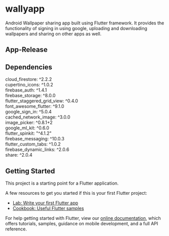 # wallyapp

Android Wallpaper sharing app built using Flutter framework.
It provides the functionality of signing in using google, uploading and downloading wallpapers and sharing on other apps as well.

## App-Release


## Dependencies
  cloud_firestore: ^2.2.2<br>
  cupertino_icons: ^1.0.2<br>
  firebase_auth: ^1.4.1<br>
  firebase_storage: ^8.0.0<br>
  flutter_staggered_grid_view: ^0.4.0<br>
  font_awesome_flutter: ^9.1.0<br>
  google_sign_in: ^5.0.4<br>
  cached_network_image: ^3.0.0<br>
  image_picker: ^0.8.1+2<br>
  google_ml_kit: ^0.6.0<br>
  flutter_spinkit: "^4.1.2"<br>
  firebase_messaging: ^10.0.3<br>
  flutter_custom_tabs: ^1.0.2<br>
  firebase_dynamic_links: ^2.0.6<br>
  share: ^2.0.4<br>

## Getting Started

This project is a starting point for a Flutter application.

A few resources to get you started if this is your first Flutter project:

- [Lab: Write your first Flutter app](https://flutter.dev/docs/get-started/codelab)
- [Cookbook: Useful Flutter samples](https://flutter.dev/docs/cookbook)

For help getting started with Flutter, view our
[online documentation](https://flutter.dev/docs), which offers tutorials,
samples, guidance on mobile development, and a full API reference.
